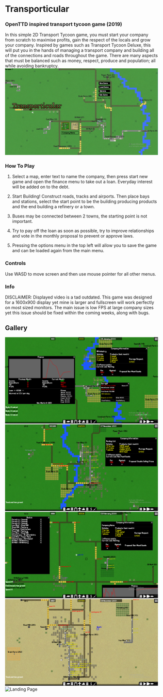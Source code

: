 # Transporticular
### OpenTTD inspired transport tycoon game (2019)
In this simple 2D Transport Tycoon game, you must start your company from scratch to maximise profits, gain the respect of the locals and grow your company. Inspired by games such as Transport Tycoon Deluxe, this will put you in the hands of managing a transport company and building all of the connections and roads throughout the game. There are many aspects that must be balanced such as money, respect, produce and population; all while avoiding bankruptcy.
![Landing Page](pic1.png)
### How To Play
1. Select a map, enter text to name the company, then press start new game and open the finance menu to take out a loan. Everyday interest will be added on to the debt.

2. Start Building! Construct roads, tracks and airports. Then place bays and stations, select the start point to be the building producing products and the end building a refinery or a town.

3. Buses may be connected between 2 towns, the starting point is not important.

4. Try to pay off the loan as soon as possible, try to improve relationships and vote in the monthly proposal to prevent or approve laws.

5. Pressing the options menu in the top left will allow you to save the game and can be loaded again from the main menu.

### Controls
Use WASD to move screen and then use mouse pointer for all other menus.

### Info
DISCLAIMER: Displayed video is a tad outdated. This game was designed for a 1600x900 display yet mine is larger and fullscreen will work perfectly on most sized monitors. The main issue is low FPS at large company sizes yet this issue should be fixed within the coming weeks, along with bugs.

## Gallery
![Landing Page](pic2.png)
![Landing Page](pic3.png)
![Landing Page](pic4.png)
![Landing Page](pic5.png)
![Landing Page](pic6.png)
